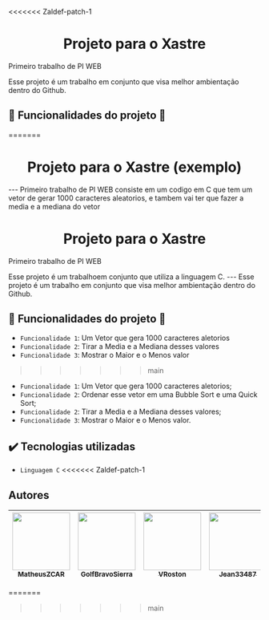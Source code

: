 <<<<<<< Zaldef-patch-1
<h1 align="center"> Projeto para o Xastre </h1>		
Primeiro trabalho de PI WEB 

Esse projeto é um trabalho em conjunto que visa melhor ambientação dentro do Github. 

## :hammer: Funcionalidades do projeto :wrench:
=======
<h1 align="center"> Projeto para o Xastre (exemplo) </h1>		
 --- Primeiro trabalho de PI WEB 
consiste em um codigo em C que tem um vetor de gerar 1000 caracteres aleatorios, e tambem vai ter que fazer a media e a mediana do vetor
<h1 align="center"> Projeto para o Xastre </h1>		
Primeiro trabalho de PI WEB 

Esse projeto é um trabalhoem conjunto que utiliza a linguagem C. ---
Esse projeto é um trabalho em conjunto que visa melhor ambientação dentro do Github. 

## :hammer: Funcionalidades do projeto :wrench:
- `Funcionalidade 1`: Um Vetor que gera 1000 caracteres aletorios
- `Funcionalidade 2`: Tirar a Media e a Mediana desses valores
- `Funcionalidade 3`: Mostrar o Maior e o Menos valor
>>>>>>> main
- `Funcionalidade 1`: Um Vetor que gera 1000 caracteres aletorios;
- `Funcionalidade 2`: Ordenar esse vetor em uma Bubble Sort e uma Quick Sort;
- `Funcionalidade 2`: Tirar a Media e a Mediana desses valores;
- `Funcionalidade 3`: Mostrar o Maior e o Menos valor.
## ✔️ Tecnologias utilizadas
- ``Linguagem C``
<<<<<<< Zaldef-patch-1

## Autores
| [<img src="https://avatars.githubusercontent.com/u/107090798?v=4" width=115><br><sub>MatheusZCAR</sub>](https://github.com/MatheusZCAR) |  [<img src="https://avatars.githubusercontent.com/u/106974254?v=4" width=115><br><sub>GolfBravoSierra</sub>](https://github.com/GolfBravoSierra) |  [<img src="https://avatars.githubusercontent.com/u/111363981?v=4" width=115><br><sub>VRoston</sub>](https://github.com/VRoston) | [<img src="https://avatars.githubusercontent.com/u/55934276?v=4" width=115><br><sub>Jean33487</sub>](https://github.com/jean33487) |  [<img src="https://avatars.githubusercontent.com/u/78030935?v=4" width=115><br><sub>Zaldef</sub>](https://github.com/Zaldef) |  [<img src="https://avatars.githubusercontent.com/u/111884977?v=4" width=115><br><sub>leticiamaiza</sub>](https://github.com/leticiamaiza) |
| :---: | :---: | :---: | :---: | :---: | :---: |

=======
>>>>>>> main
